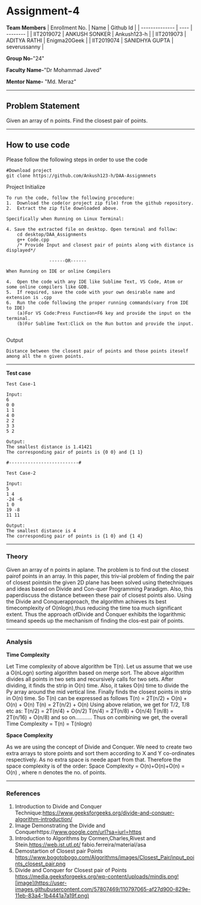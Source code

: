 # Assignment-4

**Team Members**
|   Enrollment No.  |   Name   | Github Id |
|   --------------  |   ----   | -------- |
|    IIT2019072  |   ANKUSH SONKER | Ankush123-h |
|    IIT2019073  |   ADITYA RATHI | Enigma20Geek | 
|    IIT2019074  |   SANIDHYA GUPTA | severussanny  |

**Group No-**"24"

**Faculty Name-**"Dr Mohammad Javed"

**Mentor Name-** "Md. Meraz"

---
## Problem Statement
Given an array of n points. Find the closest pair of points.

---
## How to use code
Please follow the following steps in order to use the code
```
#Download project
git clone https://github.com/Ankush123-h/DAA-Assignmnets 
```
Project Initialize 
```
To run the code, follow the following procedure:
1.  Download the code(or project zip file) from the github repository.
2.  Extract the zip file downloaded above.

Specifically when Running on Linux Terminal:

4. Save the extracted file on desktop. Open terminal and follow:
	cd desktop/DAA_Assignments
	g++ Code.cpp
	/* Provide Input and closest pair of points along with distance is displayed*/
	
				------OR------

When Running on IDE or online Compilers

4.  Open the code with any IDE like Sublime Text, VS Code, Atom or some online compilers like GDB.
5.  If required, save the code with your own desirable name and extension is .cpp
6.  Run the code following the proper running commands(vary from IDE to IDE)
	(a)For VS Code:Press Function+F6 key and provide the input on the terminal.
	(b)For Sublime Text:Click on the Run button and provide the input.
	
```
Output
```
Distance between the closest pair of points and those points iteself among all the n given points.
```
---

**Test case**

```
Test Case-1

Input:
6
0 0
1 1
4 0
2 2
3 3
5 2

Output:
The smallest distance is 1.41421
The corresponding pair of points is {0 0} and {1 1}

#--------------------------#

Test Case-2

Input:
5
1 4
-24 -6
1 0
19 -8
11 11

Output:
The smallest distance is 4
The corresponding pair of points is {1 0} and {1 4}
```

---

### Theory
Given  an  array  of  n  points  in  aplane.  The problem is to find out the closest pairof  points  in  an  array.   In  this  paper,  this  triv-ial  problem  of  finding  the  pair  of  closest  pointsin  the  given  2D  plane  has  been  solved  using  thetechniques  and  ideas  based  on  Divide  and  Con-quer  Programming  Paradigm.   Also,  this  paperdiscuss  the  distance  between  these  pair  of  closest  points  also.   Using  the  Divide  and  Conquerapproach,  the  algorithm  achieves  its  best  timecomplexity of O(nlogn),thus reducing the time toa  much  significant  extent.  Thus  the  approach  ofDivide and Conquer exhibits the logarithmic timeand speeds up the mechanism of finding the clos-est pair of points.

---

### Analysis

**Time Complexity**

Let Time complexity of above algorithm be T(n). Let us assume that we use a O(nLogn) sorting algorithm based on merge sort. The above algorithm divides all points in two sets and recursively calls for two sets. After dividing, it finds the strip in O(n) time. Also, it takes O(n) time to divide the Py array around the mid vertical line. Finally finds the closest points in strip in O(n) time. So T(n) can be expressed as follows
T(n) = 2T(n/2) + O(n) + O(n) + O(n)
T(n) = 2T(n/2) + O(n)
Using above relation, we get for T/2, T/8 etc as:
T(n/2) = 2T(n/4) + O(n/2)
T(n/4) = 2T(n/8) + O(n/4)
T(n/8) = 2T(n/16) + O(n/8) and so on...........
Thus on combining we get, the overall 
Time Complexity = T(n) = T(nlogn)


**Space Complexity**

As we are using the concept of Divide and Conquer. We need to create two extra arrays to store points and sort them according to X and Y co-ordinates respectively. As no extra space is neede apart from that. Therefore the space complexity is of the order:
Space Complexity = O(n)+O(n)+O(n)
                 = O(n) , where n denotes the no. of points.

---

### References

1.  Introduction to Divide and Conquer Technique:https://www.geeksforgeeks.org/divide-and-conquer-algorithm-introduction/
2.  Image Demonstrating the Divide and Conquerhttps://www.google.com/url?sa=iurl=https
3.  Introduction  to  Algorithms  by  Cormen,Charles,Rivest and Stein.https://web.ist.utl.pt/ fabio.ferreira/material/asa
4.  Demostartion of Closest pair Points
	  https://www.bogotobogo.com/Algorithms/images/Closest_Pair/input_points_closest_pair.png
5.  Divide and Conquer for Closest pair of Points
	  https://media.geeksforgeeks.org/wp-content/uploads/mindis.png![image](https://user-images.githubusercontent.com/57807469/110797065-af27d900-829e-11eb-83a4-1b4441a7a19f.png)
